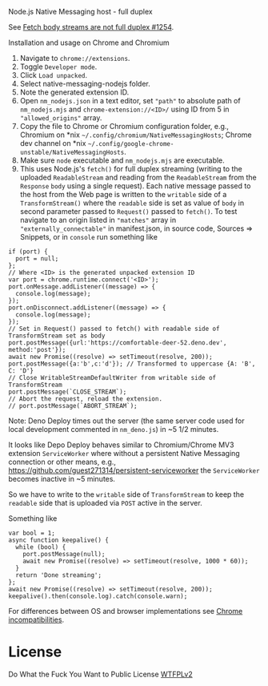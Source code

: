 Node.js Native Messaging host - full duplex

See [Fetch body streams are not full duplex #1254](https://github.com/whatwg/fetch/issues/1254).

Installation and usage on Chrome and Chromium

1. Navigate to `chrome://extensions`.
2. Toggle `Developer mode`.
3. Click `Load unpacked`.
4. Select native-messaging-nodejs folder.
5. Note the generated extension ID.
6. Open `nm_nodejs.json` in a text editor, set `"path"` to absolute path of `nm_nodejs.mjs` and `chrome-extension://<ID>/` using ID from 5 in `"allowed_origins"` array. 
7. Copy the file to Chrome or Chromium configuration folder, e.g., Chromium on \*nix `~/.config/chromium/NativeMessagingHosts`; Chrome dev channel on \*nix `~/.config/google-chrome-unstable/NativeMessagingHosts`.
8. Make sure `node` executable and `nm_nodejs.mjs` are executable.
9. This uses Node.js's `fetch()` for full duplex streaming (writing to the uploaded `ReadableStream` and reading from the `ReadableStream` from the `Response` `body` using a single request). Each native message passed to the host from the Web page is written to the `writable` side of a `TransformStream()` where the `readable` side is set as value of `body` in second parameter passed to `Request()` passed to `fetch()`. To test navigate to an origin listed in `"matches"` array in `"externally_connectable"` in manifest.json, in source code, Sources => Snippets, or in `console` run something like

```
if (port) {
  port = null;
};
// Where <ID> is the generated unpacked extension ID
var port = chrome.runtime.connect('<ID>'); 
port.onMessage.addListener((message) => {
  console.log(message);
});
port.onDisconnect.addListener((message) => {
  console.log(message);
});
// Set in Request() passed to fetch() with readable side of TransformStream set as body
port.postMessage({url:'https://comfortable-deer-52.deno.dev', method:'post'});
await new Promise((resolve) => setTimeout(resolve, 200));
port.postMessage({a:'b',c:'d'}); // Transformed to uppercase {A: 'B', C: 'D'}
// Close WritableStreamDefaultWriter from writable side of TransformStream
port.postMessage(`CLOSE_STREAM`);
// Abort the request, reload the extension.
// port.postMessage(`ABORT_STREAM`);
```

Note: Deno Deploy times out the server (the same server code used for local development commented in `nm_deno.js`) in ~5 1/2 minutes.

It looks like Depo Deploy behaves similar to Chromium/Chrome MV3 extension `ServiceWorker` where without a persistent Native Messaging connection or other means, e.g., https://github.com/guest271314/persistent-serviceworker the `ServiceWorker` becomes inactive in ~5 minutes.

So we have to write to the `writable` side of `TransformStream` to keep the `readable` side that is uploaded via `POST` active in the server.

Something like

```
var bool = 1;
async function keepalive() {
  while (bool) {
    port.postMessage(null);
    await new Promise((resolve) => setTimeout(resolve, 1000 * 60));
  }
  return 'Done streaming';
};
await new Promise((resolve) => setTimeout(resolve, 200));
keepalive().then(console.log).catch(console.warn);
```

For differences between OS and browser implementations see [Chrome incompatibilities](https://developer.mozilla.org/en-US/docs/Mozilla/Add-ons/WebExtensions/Chrome_incompatibilities#native_messaging).

# License
Do What the Fuck You Want to Public License [WTFPLv2](http://www.wtfpl.net/about/)
